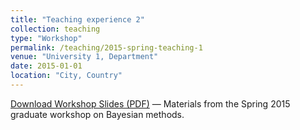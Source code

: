 ```yaml
---
title: "Teaching experience 2"
collection: teaching
type: "Workshop"
permalink: /teaching/2015-spring-teaching-1
venue: "University 1, Department"
date: 2015-01-01
location: "City, Country"
---
```


[Download Workshop Slides (PDF)](/teaching/Slide9ann.pdf) — Materials from the Spring 2015 graduate workshop on Bayesian methods.


